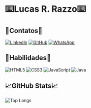 # ⌨️Lucas R. Razzo⌨️

## 📱Contatos📱
[![LinkedIn](https://img.shields.io/badge/LinkedIn-0077B5?style=for-the-badge&logo=linkedin&logoColor=white)](https://www.linkedin.com/in/lucas-risther-razzo-835baa1b1)
[![GitHub](https://img.shields.io/badge/GitHub-100000?style=for-the-badge&logo=github&logoColor=white)](https://github.com/rzzn-jpg)
[![WhatsApp](https://img.shields.io/badge/WhatsApp-25D366?style=for-the-badge&logo=whatsapp&logoColor=white)](https://wa.me/5519988408285)
## 📗Habilidades📗
![HTML5](https://img.shields.io/badge/HTML5-E34F26?style=for-the-badge&logo=html5&logoColor=white) ![CSS3](https://img.shields.io/badge/CSS3-1572B6?style=for-the-badge&logo=css3&logoColor=white) 
![JavaScript](https://img.shields.io/badge/JavaScript-F7DF1E?style=for-the-badge&logo=javascript&logoColor=black)
![Java](https://img.shields.io/badge/java-%23ED8B00.svg?style=for-the-badge&logo=openjdk&logoColor=white)
## 📈GitHub Stats📈
![Top Langs](https://github-readme-stats-git-masterrstaa-rickstaa.vercel.app/api/top-langs/?username=rzzn-jpg&bg_color=2E2E2E&border_color=FF0000&title_color=FF0000&text_color=FFF&hide_title=true)

